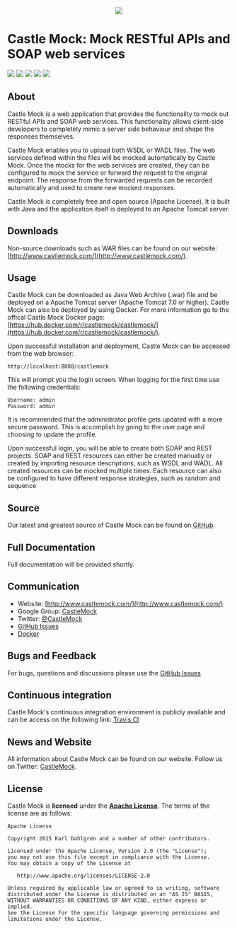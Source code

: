 <p align="center"><img src="http://castlemock.com/images/fm-logo-small.png"></div></p>

# Castle Mock: Mock RESTful APIs and SOAP web services

[![][travis img]][travis]
[![][release img]][release]
[![][license img]][license]
[![][docker stars img]][docker stars]
[![][docker pulls img]][docker pulls]

## About

Castle Mock is a web application that provides the functionality to mock out RESTful APIs and SOAP web services. This functionality allows client-side developers to completely mimic a server side behaviour and shape the responses themselves.

Castle Mock enables you to upload both WSDL or WADL files. The web services defined within the files will be mocked automatically by Castle Mock. Once the mocks for the web services are created, they can be configured to mock the service or forward the request to the original endpoint. The response from the forwarded requests can be recorded automatically and used to create new mocked responses.

Castle Mock is completely free and open source (Apache License). It is built with Java and the application itself is deployed to an Apache Tomcat server.

## Downloads

Non-source downloads such as WAR files can be found on our website: [http://www.castlemock.com/](http://www.castlemock.com/).

## Usage

Castle Mock can be downloaded as Java Web Archive (.war) file and be deployed on a Apache Tomcat server (Apache Tomcat 7.0 or higher). Castle Mock can also be deployed by using Docker. For more information go to the offical Castle Mock Docker page: [https://hub.docker.com/r/castlemock/castlemock/](https://hub.docker.com/r/castlemock/castlemock/).

Upon successful installation and deployment, Castle Mock can be accessed from the web browser:

    http://localhost:8080/castlemock
    
This will prompt you the login screen. When logging for the first time use the following credentials: 

    Username: admin 
    Password: admin 

It is recommended that the administrator profile gets updated with a more secure password. This is accomplish by going to the user page and choosing to update the profile.

Upon successful login, you will be able to create both SOAP and REST projects. SOAP and REST resources can either be created manually or created by importing resource descriptions, such as WSDL and WADL. All created resources can be mocked multiple times. Each resource can also be configured to have different response strategies, such as random and sequence

## Source

Our latest and greatest source of Castle Mock can be found on [GitHub](https://github.com/castlemock/castlemock/).

## Full Documentation

Full documentation will be provided shortly.

## Communication
- Website: [http://www.castlemock.com/](http://www.castlemock.com/)
- Google Group: [CastleMock](http://groups.google.com/d/forum/castlemock)
- Twitter: [@CastleMock](http://twitter.com/CastleMock)
- [GitHub Issues](https://github.com/castlemock/castlemock/issues)
- [Docker](https://hub.docker.com/r/castlemock/castlemock/)

## Bugs and Feedback

For bugs, questions and discussions please use the [GitHub Issues](https://github.com/castlemock/castlemock/issues)

## Continuous integration

Castle Mock's continuous integration environment is publicly available and can be access on the following link: [Travis CI](https://travis-ci.org/castlemock/castlemock)

## News and Website

All information about Castle Mock can be found on our website. Follow us on Twitter: [CastleMock](http://twitter.com/CastleMock).

## License

Castle Mock is **licensed** under the **[Apache License](https://github.com/castlemock/castlemock/blob/master/LICENSE)**. The terms of the license are as follows:

    Apache License

    Copyright 2015 Karl Dahlgren and a number of other contributors.

    Licensed under the Apache License, Version 2.0 (the "License");
    you may not use this file except in compliance with the License.
    You may obtain a copy of the License at

       http://www.apache.org/licenses/LICENSE-2.0

    Unless required by applicable law or agreed to in writing, software
    distributed under the License is distributed on an "AS IS" BASIS,
    WITHOUT WARRANTIES OR CONDITIONS OF ANY KIND, either express or implied.
    See the License for the specific language governing permissions and
    limitations under the License.

[travis]:https://travis-ci.org/castlemock/castlemock
[travis img]:https://travis-ci.org/castlemock/castlemock.svg?branch=develop

[release]:https://github.com/castlemock/castlemock/releases
[release img]:https://img.shields.io/github/release/castlemock/castlemock.svg

[license]:LICENSE
[license img]:https://img.shields.io/badge/License-Apache%202-blue.svg

[docker stars]:https://hub.docker.com/r/castlemock/castlemock/
[docker stars img]:https://img.shields.io/docker/stars/castlemock/castlemock.svg

[docker pulls]:https://hub.docker.com/r/castlemock/castlemock/
[docker pulls img]:https://img.shields.io/docker/pulls/castlemock/castlemock.svg
